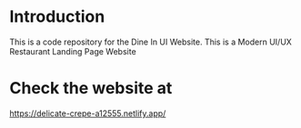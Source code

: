 # Introduction
This is a code repository for the Dine In UI Website. This is a Modern UI/UX Restaurant Landing Page Website

# Check the website at
https://delicate-crepe-a12555.netlify.app/
